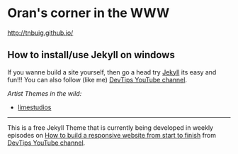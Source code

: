 # Oran's corner in the WWW

http://tnbuig.github.io/

## How to install/use Jekyll on windows

If you wanne build a site yourself, then go a head try [Jekyll](http://jekyll-windows.juthilo.com/) its easy and fun!!!
You can also follow (like me) [DevTips YouTube channel](http://youtube.com/devtipsfordesigners). 

_Artist Themes in the wild:_
- [limestudios](http://limestudios.net/)


---


This is a free Jekyll Theme that is currently being developed in weekly episodes on [How to build a responsive website from start to finish](https://www.youtube.com/playlist?list=PLqGj3iMvMa4KQZUkRjfwMmTq_f1fbxerI) from 
[DevTips YouTube channel](https://www.youtube.com/playlist?list=PLqGj3iMvMa4KQZUkRjfwMmTq_f1fbxerI). 


